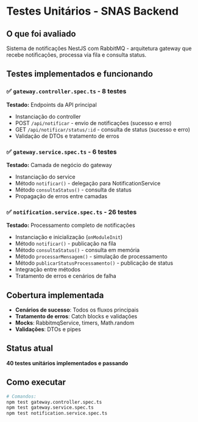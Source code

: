 # Testes Unitários - SNAS Backend

## O que foi avaliado
Sistema de notificações NestJS com RabbitMQ - arquitetura gateway que recebe notificações, processa via fila e consulta status.

## Testes implementados e funcionando

### ✅ `gateway.controller.spec.ts` - 8 testes
**Testado:** Endpoints da API principal
- Instanciação do controller
- POST `/api/notificar` - envio de notificações (sucesso e erro)
- GET `/api/notificar/status/:id` - consulta de status (sucesso e erro)
- Validação de DTOs e tratamento de erros

### ✅ `gateway.service.spec.ts` - 6 testes  
**Testado:** Camada de negócio do gateway
- Instanciação do service
- Método `notificar()` - delegação para NotificationService
- Método `consultaStatus()` - consulta de status
- Propagação de erros entre camadas

### ✅ `notification.service.spec.ts` - 26 testes
**Testado:** Processamento completo de notificações
- Instanciação e inicialização (`onModuleInit`)
- Método `notificar()` - publicação na fila
- Método `consultaStatus()` - consulta em memória
- Método `processarMensagem()` - simulação de processamento
- Método `publicarStatusProcessamento()` - publicação de status
- Integração entre métodos
- Tratamento de erros e cenários de falha

## Cobertura implementada
- **Cenários de sucesso**: Todos os fluxos principais
- **Tratamento de erros**: Catch blocks e validações
- **Mocks**: RabbitmqService, timers, Math.random
- **Validações**: DTOs e pipes

## Status atual
**40 testes unitários implementados e passando**

## Como executar
```bash
# Comandos:
npm test gateway.controller.spec.ts
npm test gateway.service.spec.ts  
npm test notification.service.spec.ts

```
